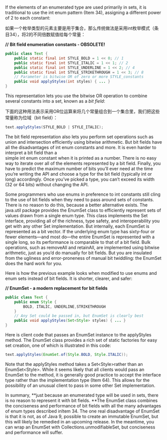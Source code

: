 If the elements of an enumerated type are used primarily in sets, it is traditional to use the int enum pattern \(Item 34\), assigning a different power of 2 to each constant:

如果一个枚举类型的元素主要是用于集合，那么传统做法是采用int枚举模式（条目34），将2的不同倍数赋值给每个常量：

**//** **Bit field enumeration constants - OBSOLETE!**

```java
public class Text {
    public static final int STYLE_BOLD = 1 << 0; // 1
    public static final int STYLE_ITALIC = 1 << 1; // 2
    public static final int STYLE_UNDERLINE = 1 << 2; // 4 
    public static final int STYLE_STRIKETHROUGH = 1 << 3; // 8
    // Parameter is bitwise OR of zero or more STYLE_constants
    public void applyStyles(int styles) { ... } 
}
```

This representation lets you use the bitwise OR operation to combine several constants into a set, known as a _bit field_:

下面的这种用法表示采用OR位运算来将几个常量组合到一个集合里，我们把这些常量称为位域（bit field）：

```java
text.applyStyles(STYLE_BOLD | STYLE_ITALIC);
```

The bit field representation also lets you perform set operations such as union and intersection efficiently using bitwise arithmetic. But bit fields have all the disadvantages of int enum constants and more. It is even harder to interpret a bit field than a  
 simple int enum constant when it is printed as a number. There is no easy way to iterate over all of the elements represented by a bit field. Finally, you have to predict the maximum number of bits you’ll ever need at the time you’re writing the API and choose a type for the bit field \(typically int or long\) accordingly. Once you’ve picked a type, you can’t exceed its width \(32 or 64 bits\) without changing the API.

Some programmers who use enums in preference to int constants still cling to the use of bit fields when they need to pass around sets of constants. There is no reason to do this, because a better alternative exists. The java.util package provides the EnumSet class to efficiently represent sets of values drawn from a single enum type. This class implements the Set interface, providing all of the richness, type safety, and interoperability you get with any other Set implementation. But internally, each EnumSet is represented as a bit vector. If the underlying enum type has sixty-four or fewer elements—and most do—the entire EnumSet is represented with a single long, so its performance is comparable to that of a bit field. Bulk operations, such as removeAll and retainAll, are implemented using bitwise arithmetic, just as you’d do manually for bit fields. But you are insulated from the ugliness and error-proneness of manual bit twiddling: the EnumSet does the hard work for you.

Here is how the previous example looks when modified to use enums and enum sets instead of bit fields. It is shorter, clearer, and safer:

**// EnumSet - a modern replacement for bit fields**

```java
public class Text {
    public enum Style { 
        BOLD, ITALIC, UNDERLINE,STRIKETHROUGH 
    }
    // Any Set could be passed in, but EnumSet is clearly best
    public void applyStyles(Set<Style> styles) { ... } 
}
```

Here is client code that passes an EnumSet instance to the applyStyles method. The EnumSet class provides a rich set of static factories for easy set creation, one of which is illustrated in this code:

```java
text.applyStyles(EnumSet.of(Style.BOLD, Style.ITALIC));
```

Note that the applyStyles method takes a Set&lt;Style&gt;rather than an EnumSet&lt;Style&gt;. While it seems likely that all clients would pass an EnumSet to the method, it is generally good practice to accept the interface type rather than the implementation type \(Item 64\). This allows for the possibility of an unusual client to pass in some other Set implementation.

In summary, **just because an enumerated type will be used in sets, there is no reason to represent it with bit fields. **The EnumSet class combines the conciseness and performance of bit fields with all the many advantages of enum types described inItem 34. The one real disadvantage of EnumSet is that it is not, as of Java 9, possible to create an immutable EnumSet, but this will likely be remedied in an upcoming release. In the meantime, you can wrap an EnumSet with Collections.unmodifiableSet, but conciseness and performance will suffer.

